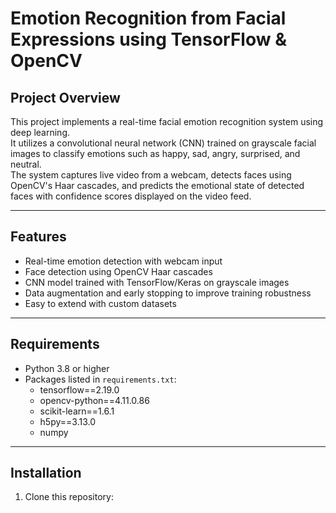 # Emotion Recognition from Facial Expressions using TensorFlow & OpenCV

## Project Overview

This project implements a real-time facial emotion recognition system using deep learning.  
It utilizes a convolutional neural network (CNN) trained on grayscale facial images to classify emotions such as happy, sad, angry, surprised, and neutral.  
The system captures live video from a webcam, detects faces using OpenCV's Haar cascades, and predicts the emotional state of detected faces with confidence scores displayed on the video feed.

---

## Features

- Real-time emotion detection with webcam input  
- Face detection using OpenCV Haar cascades  
- CNN model trained with TensorFlow/Keras on grayscale images  
- Data augmentation and early stopping to improve training robustness  
- Easy to extend with custom datasets

---

## Requirements

- Python 3.8 or higher  
- Packages listed in `requirements.txt`:  
  - tensorflow==2.19.0  
  - opencv-python==4.11.0.86  
  - scikit-learn==1.6.1  
  - h5py==3.13.0  
  - numpy  

---

## Installation

1. Clone this repository:
   
```bash git clone https://github.com/CayMan4444/Face-Emotion-Recognition/
